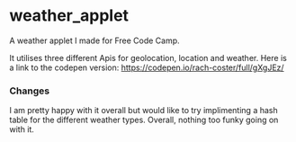 # weather_applet
A weather applet I made for Free Code Camp. 

It utilises three different Apis for geolocation, location and weather. Here is a link to the codepen version: https://codepen.io/rach-coster/full/gXgJEz/

### Changes 
I am pretty happy with it overall but would like to try implimenting a hash table for the different weather types. Overall, nothing too funky going on with it.

